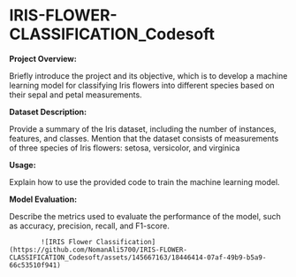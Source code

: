 # IRIS-FLOWER-CLASSIFICATION_Codesoft
**Project Overview:**

Briefly introduce the project and its objective, which is to develop a machine learning model for classifying Iris flowers into different species based on their sepal and petal measurements.

**Dataset Description:**

Provide a summary of the Iris dataset, including the number of instances, features, and classes.
Mention that the dataset consists of measurements of three species of Iris flowers: setosa, versicolor, and virginica

**Usage:**

Explain how to use the provided code to train the machine learning model.

**Model Evaluation:**

Describe the metrics used to evaluate the performance of the model, such as accuracy, precision, recall, and F1-score.

            ![IRIS Flower Classification](https://github.com/NomanAli5700/IRIS-FLOWER-CLASSIFICATION_Codesoft/assets/145667163/18446414-07af-49b9-b5a9-66c53510f941)
